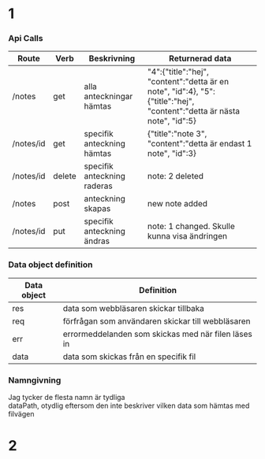 # 1

### Api Calls

|Route|Verb|Beskrivning|Returnerad data|
|---|---|---|---|
|/notes|get|alla anteckningar hämtas|"4":{"title":"hej", "content":"detta är en note", "id":4}, "5":{"title":"hej", "content":"detta är nästa note", "id":5}|
|/notes/id|get|specifik anteckning hämtas|{"title":"note 3", "content":"detta är endast 1 note", "id":3}|
|/notes/id|delete|specifik anteckning raderas|note: 2 deleted|
|/notes|post|anteckning skapas|new note added|
|/notes/id|put|specifik anteckning ändras|note: 1 changed. Skulle kunna visa ändringen|

### Data object definition

|Data object|Definition|
|---|---|
|res|data som webbläsaren skickar tillbaka|
|req|förfrågan som användaren skickar till webbläsaren|
|err|errormeddelanden som skickas med när filen läses in|
|data|data som skickas från en specifik fil|

### Namngivning

Jag tycker de flesta namn är tydliga\
dataPath, otydlig eftersom den inte beskriver vilken data som hämtas med filvägen

# 2
